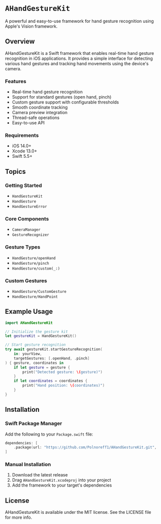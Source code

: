 # ``AHandGestureKit``

A powerful and easy-to-use framework for hand gesture recognition using Apple's Vision framework.

## Overview

AHandGestureKit is a Swift framework that enables real-time hand gesture recognition in iOS applications. It provides a simple interface for detecting various hand gestures and tracking hand movements using the device's camera.

### Features

- Real-time hand gesture recognition
- Support for standard gestures (open hand, pinch)
- Custom gesture support with configurable thresholds
- Smooth coordinate tracking
- Camera preview integration
- Thread-safe operations
- Easy-to-use API

### Requirements

- iOS 14.0+
- Xcode 13.0+
- Swift 5.5+

## Topics

### Getting Started

- ``HandGestureKit``
- ``HandGesture``
- ``HandGestureError``

### Core Components

- ``CameraManager``
- ``GestureRecognizer``

### Gesture Types

- ``HandGesture/openHand``
- ``HandGesture/pinch``
- ``HandGesture/custom(_:)``

### Custom Gestures

- ``HandGesture/CustomGesture``
- ``HandGesture/HandPoint``

## Example Usage

```swift
import AHandGestureKit

// Initialize the gesture kit
let gestureKit = HandGestureKit()

// Start gesture recognition
try await gestureKit.startGestureRecognition(
    in: yourView,
    targetGestures: [.openHand, .pinch]
) { gesture, coordinates in
    if let gesture = gesture {
        print("Detected gesture: \(gesture)")
    }
    if let coordinates = coordinates {
        print("Hand position: \(coordinates)")
    }
}
```

## Installation

### Swift Package Manager

Add the following to your `Package.swift` file:

```swift
dependencies: [
    .package(url: "https://github.com/Polnoreff1/AHandGestureKit.git", from: "1.0.0")
]
```

### Manual Installation

1. Download the latest release
2. Drag `AHandGestureKit.xcodeproj` into your project
3. Add the framework to your target's dependencies

## License

AHandGestureKit is available under the MIT license. See the LICENSE file for more info.
